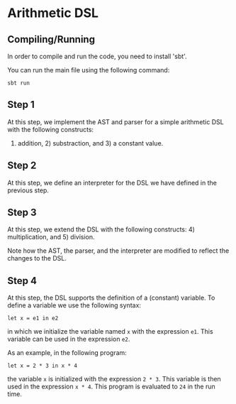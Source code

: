 Arithmetic DSL
=========

Compiling/Running
------
In order to compile and run the code, you need to install 'sbt'.

You can run the main file using the following command:

`sbt run`

Step 1
------
At this step, we implement the AST and parser for a simple arithmetic DSL with the following constructs:
1) addition, 2) substraction, and 3) a constant value.

Step 2
------
At this step, we define an interpreter for the DSL we have defined in the previous step.

Step 3
------
At this step, we extend the DSL with the following constructs:
4) multiplication, and 5) division.

Note how the AST, the parser, and the interpreter are modified to reflect the changes to the DSL. 

Step 4
------
At this step, the DSL supports the definition of a (constant) variable. To define a variable we use
the following syntax:

`let x = e1 in e2`

in which we initialize the variable named `x` with the expression `e1`. This variable can be used
in the expression `e2`. 

As an example, in the following program:

`let x = 2 * 3 in x * 4`

the variable `x` is initialized with the expression `2 * 3`. This variable is then used in the 
expression `x * 4`. This program is evaluated to `24` in the run time.
